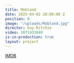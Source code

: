 ```yaml
---
title: Mobland
date: 2025-04-02 20:09:00 Z
position: 0
image: "/uploads/Mobland.jpg"
director: Guy Ritchie
video: 1071933849
is-in-production: true
layout: project
---
```


[IMDB](https://www.imdb.com/title/tt31510819/)